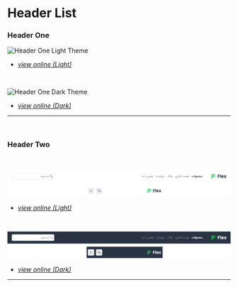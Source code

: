 # Header List

### Header One
![Header One Light Theme](../../assets/images/header-one.png)

- *[view online (Light)](https://tailwind-parsi.github.io/flexui-components/html-css/src/navigations/header-one.html)*
  
<br>

![Header One Dark Theme](../../assets/images/header-one-dark.png)

- *[view online (Dark)](https://tailwind-parsi.github.io/flexui-components/html-css/src/navigations/header-one-dark.html)*
---- 

<br>

### Header Two

<br>

![Header One Light Theme](../../assets/images/header-two.png)

- *[view online (Light)](https://tailwind-parsi.github.io/flexui-components/html-css/src/navigations/header-two.html)*
  
<br>

![Header One Dark Theme](../../assets/images/header-two-dark.png)

- *[view online (Dark)](https://tailwind-parsi.github.io/flexui-components/html-css/src/navigations/header-two-dark.html)*
---- 